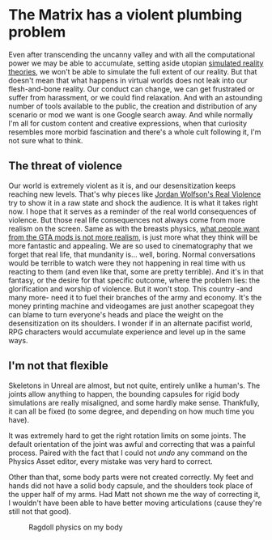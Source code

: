 # The Matrix has a violent plumbing problem

Even after transcending the uncanny valley and with all the computational power we may be able to accumulate, setting aside utopian [simulated reality theories](https://en.wikipedia.org/wiki/Simulated_reality), we won't be able to simulate the full extent of our reality. But that doesn't mean that what happens in virtual worlds does not leak into our flesh-and-bone reality. Our conduct can change, we can get frustrated or suffer from harassment, or we could find relaxation. And with an astounding number of tools available to the public, the creation and distribution of any scenario or mod we want is one Google search away. And while normally I'm all for custom content and creative expressions, when that curiosity resembles more morbid fascination and there's a whole cult following it, I'm not sure what to think.



## The threat of violence

Our world is extremely violent as it is, and our desensitization keeps reaching new levels. That's why pieces like [Jordan Wolfson's Real Violence](https://www.newyorker.com/culture/cultural-comment/confronting-the-shocking-virtual-reality-artwork-at-the-whitney-biennial) try to show it in a raw state and shock the audience. It is what it takes right now. I hope that it serves as a reminder of the real world consequences of violence. But those real life consequences not always come from more realism on the screen. Same as with the breasts physics, [what people want from the GTA mods is not more realism](https://kotaku.com/modders-keep-finding-ways-to-make-gta-vs-violence-more-1826536325), is just more what they think will be more fantastic and appealing. We are so used to cinematography that we forget that real life, that mundanity is... well, boring. Normal conversations would be terrible to watch were they not happening in real time with us reacting to them (and even like that, some are pretty terrible). And it's in that fantasy, or the desire for that specific outcome, where the problem lies: the glorification and worship of violence. But it won't stop. This country -and many more- need it to fuel their branches of the army and economy. It's the money printing machine and videogames are just another scapegoat they can blame to turn everyone's heads and place the weight on the desensitization on its shoulders. I wonder if in an alternate pacifist world, RPG characters would accumulate experience and level up in the same ways.



## I'm not **that** flexible

Skeletons in Unreal are almost, but not quite, entirely unlike a human's. The joints allow anything to happen, the bounding capsules for rigid body simulations are really misaligned, and some hardly make sense. Thankfully, it can all be fixed (to some degree, and depending on how much time you have).

It was extremely hard to get the right rotation limits on some joints. The default orientation of the joint was awful and correcting that was a painful process. Paired with the fact that I could not *undo* any command on the Physics Asset editor, every mistake was very hard to correct.

Other than that, some body parts were not created correctly. My feet and hands did not have a solid body capsule, and the shoulders took place of the upper half of my arms. Had Matt not shown me the way of correcting it, I wouldn't have been able to have better moving articulations (cause they're still not that good).

<figure>

  <figcaption> Ragdoll physics on my body</figcaption>
</figure>
